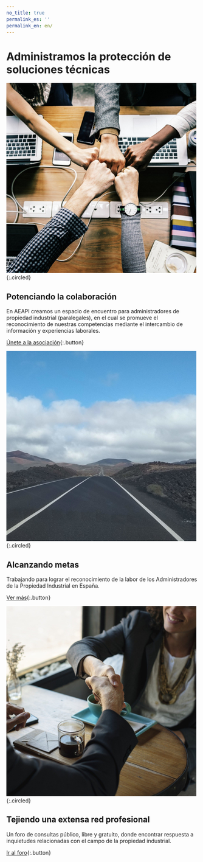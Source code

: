 ```yaml
---
no_title: true
permalink_es: ''
permalink_en: en/
---
```


<style>
    #backgroundImage {
        background-image: url('assets/img/background_3.jpg');
    }

    h3 {
        margin-top: 3em;
    }

    #content {
        padding: 80px 64px 100px;
    }

    #content,
    #content p {
        text-align: center;
    }

    #content img {
        max-width: 40%;
    }

    #content img.circled {
        margin-top: 3em;
    }

    @media screen and (max-width: 570px) {
        #content {
            padding: 80px 10% 100px;
        }
        
        #content img {
            max-width: 80%;
        }
    }
</style>


# Administramos la protección de soluciones técnicas


![Colaboración](assets/img/collaboration.jpg){:.circled}

## Potenciando la colaboración

En AEAPI creamos un espacio de encuentro 
para administradores de propiedad industrial (paralegales), 
en el cual se promueve el reconocimiento de nuestras competencias 
mediante el intercambio de información y experiencias laborales.

[Únete a la asociación](registro){:.button}


![Metas](assets/img/road.jpg){:.circled}

## Alcanzando metas

Trabajando para lograr el reconocimiento de la labor 
de los Administradores de la Propiedad Industrial en España.

[Ver más](metas){:.button}


![Red profesional](assets/img/handshake.jpg){:.circled}

## Tejiendo una extensa red profesional

Un foro de consultas público, libre y gratuito, donde encontrar respuesta 
a inquietudes relacionadas con el campo de la propiedad industrial.

[Ir al foro](https://groups.google.com/a/aeapi.es/g/foro){:.button}
